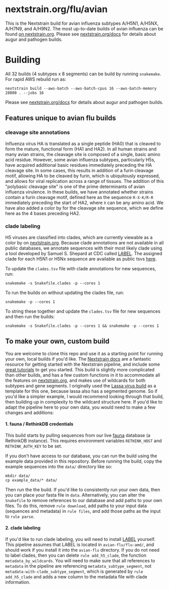 # nextstrain.org/flu/avian

This is the Nextstrain build for avian influenza subtypes A/H5N1, A/H5NX, A/H7N9, and A/H9N2.
The most up-to-date builds of avian influenza can be found [on nextstrain.org](https://nextstrain.org/flu/avian).
Please see [nextstrain.org/docs](https://nextstrain.org/docs) for details about augur and pathogen builds.

# Building

All 32 builds (4 subtypes x 8 segments) can be build by running `snakemake`. For rapid AWS rebuild run as:

    nextstrain build --aws-batch --aws-batch-cpus 16 --aws-batch-memory 28800 . --jobs 16

Please see [nextstrain.org/docs](https://nextstrain.org/docs) for details about augur and pathogen builds.

## Features unique to avian flu builds

### cleavage site annotations 
Influenza virus HA is translated as a single peptide (HA0) that is cleaved to form the mature, functional form (HA1 and HA2). In all human strains and many avian strains, the cleavage site is composed of a single, basic amino acid residue. However, some avian influenza subtypes, particularly H5s, have acquired additional basic residues immediately preceding the HA cleavage site. In some cases, this results in addition of a furin cleavage motif, allowing HA to be cleaved by furin, which is ubiquitously expressed, and allows for viral replication across a range of tissues. The addition of this "polybasic cleavage site" is one of the prime determinants of avian influenza virulence. In these builds, we have annotated whether strains contain a furin cleavage motif, defined here as the sequence `R-X-K/R-R` immediately preceding the start of HA2, where `X` can be any amino acid. We have also added a color by for the cleavage site sequence, which we define here as the 4 bases preceding HA2. 

### clade labeling
H5 viruses are classified into clades, which are currently viewable as a color by on [nextstrain.org](https://nextstrain.org/flu/avian/h5n1/ha?c=h5_label_clade). Because clade annotations are not available in all public databases, we annotate sequences with their most likely clade using a tool developed by Samuel S. Shepard at CDC called [LABEL](https://wonder.cdc.gov/amd/flu/label/). The assigned clade for each H5N1 or H5Nx sequence are available as public tsvs [here](https://github.com/nextstrain/avian-flu/tree/master/clade-labeling).

To update the `clades.tsv` file with clade annotations for new sequences, run: 

`snakemake -s Snakefile.clades -p --cores 1`

To run the builds on without updating the clades file, run: 

`snakemake -p --cores 1`

To string these together and update the `clades.tsv` file for new sequences and then run the builds: 

`snakemake -s Snakefile.clades -p --cores 1 && snakemake -p --cores 1`

## To make your own, custom build
You are welcome to clone this repo and use it as a starting point for running your own, local builds if you'd like. The [Nextstrain docs](https://docs.nextstrain.org/en/latest/index.html) are a fantastic resource for getting started with the Nextstrain pipeline, and include some [great tutorials](https://docs.nextstrain.org/en/latest/install.html) to get you started. This build is slightly more complicated than other builds, and has a few custom functions in it to accommodate all the features on [nextstrain.org](https://nextstrain.org/flu/avian), and makes use of wildcards for both subtypes and gene segments. I originally used the [Lassa virus build](https://github.com/nextstrain/lassa) as a template for this one, because lassa also has a segmented genome. So if you'd like a simpler example, I would recommend looking through that build, then building up in complexity to the wildcard structure here. If you'd like to adapt the pipeline here to your own data, you would need to make a few changes and additions:

#### 1. fauna / RethinkDB credentials
This build starts by pulling sequences from our live [fauna](https://github.com/nextstrain/fauna) database (a RethinkDB
instance). This requires environment variables `RETHINK_HOST` and `RETHINK_AUTH_KEY` to be
set.

If you don't have access to our database, you can run the build using the example data
provided in this repository. Before running the build, copy the example sequences into the
`data/` directory like so:

```
mkdir data/
cp example_data/* data/
```

Then run the the build. If you'd like to consistently run your own data, then you can place your fasta file in `data`. Alternatively, you can alter the `Snakefile` to remove references to our database and add paths to your own files. To do this, remove `rule download`, add paths to your input data (sequences and metadata) in `rule files`, and add those paths as the input to `rule parse`. 

#### 2. clade labeling 
If you'd like to run clade labeling, you will need to install [LABEL](https://wonder.cdc.gov/amd/flu/label/) yourself. This pipeline assumes that LABEL is located in `avian-flu/flu-amd/`, and should work if you install it into the `avian-flu` directory. If you do not need to label clades, then you can delete `rule add_h5_clade`, the function `metadata_by_wildcards`. You will need to make sure that all references to `metadata` in the pipeline are referencing `metadata_subtype_segment`, not `metadata-with-clade_subtype_segment`, which is generated by `rule add_h5_clade` and adds a new column to the metadata file with clade information. 